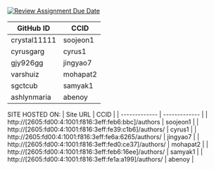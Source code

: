 [![Review Assignment Due Date](https://classroom.github.com/assets/deadline-readme-button-22041afd0340ce965d47ae6ef1cefeee28c7c493a6346c4f15d667ab976d596c.svg)](https://classroom.github.com/a/18vkNgfz)

| GitHub ID  | CCID |
| ------------- | ------------- |
| crystal11111  | soojeon1 |
| cyrusgarg | cyrus1  |
| gjy926gg  | jingyao7  |
| varshuiz  |  mohapat2 |
| sgctcub  | samyak1 |
| ashlynmaria  | abenoy |

SITE HOSTED ON:
| Site URL  | CCID |
| ------------- | ------------- |
| http://[2605:fd00:4:1001:f816:3eff:feb6:bbc]/authors  | soojeon1 |
| http://[2605:fd00:4:1001:f816:3eff:fe39:c1b6]/authors/ | cyrus1  |
| http://2605:fd00:4:1001:f816:3eff:fe6a:6265/authors/ | jingyao7  |
| http://[2605:fd00:4:1001:f816:3eff:fed0:ce37]/authors/   |  mohapat2 |
| http://[2605:fd00:4:1001:f816:3eff:feb6:16ee]/authors/  | samyak1 |
| http://[2605:fd00:4:1001:f816:3eff:fe1a:a199]/authors/ | abenoy |

 
